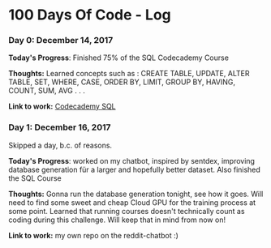 # 100 Days Of Code - Log

### Day 0: December 14, 2017

**Today's Progress**: Finished 75% of the SQL Codecademy Course

**Thoughts:** Learned concepts such as :
CREATE TABLE, UPDATE, ALTER TABLE, SET, WHERE, CASE, ORDER BY, LIMIT, GROUP BY, HAVING, COUNT, SUM, AVG . . . 

**Link to work:** [Codecademy SQL](https://www.codecademy.com/learn)

### Day 1: December 16, 2017
Skipped a day, b.c. of reasons.

**Today's Progress**: worked on my chatbot, inspired by sentdex, improving database generation für a larger and hopefully better dataset. Also finished the SQL Course

**Thoughts:** Gonna run the database generation tonight, see how it goes. Will need to find some sweet and cheap Cloud GPU for the training process at some point. 
Learned that running courses doesn't technically count as coding during this challenge. Will keep that in mind from now on! 

**Link to work:** my own repo on the reddit-chatbot :)
